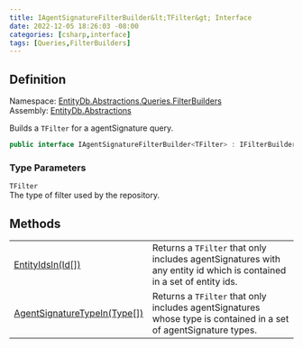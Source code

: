 ```yaml
---
title: IAgentSignatureFilterBuilder&lt;TFilter&gt; Interface
date: 2022-12-05 18:26:03 -08:00
categories: [csharp,interface]
tags: [Queries,FilterBuilders]
---
```


## Definition
Namespace: <a href='/posts/csharp.namespace.entitydb.abstractions.queries.filterbuilders/'>EntityDb.Abstractions.Queries.FilterBuilders</a><br />
Assembly: <a href='/posts/csharp.assembly.entitydb.abstractions/'>EntityDb.Abstractions</a><br />

Builds a <code class='language-plaintext highlighter-rouge'>TFilter</code> for a agentSignature query.

```cs
public interface IAgentSignatureFilterBuilder<TFilter> : IFilterBuilder<TFilter>
```
### Type Parameters
`TFilter`<br />The type of filter used by the repository.
## Methods
<table><tr><td><!--/posts/csharp.notimplemented.entitydb.abstractions.queries.filterbuilders.iagentsignaturefilterbuilder-1.entityidsin/--><a href='#'>EntityIdsIn(Id[])</a></td><td>
Returns a <code class='language-plaintext highlighter-rouge'>TFilter</code> that only includes agentSignatures with any entity id which is contained
in a set
of entity ids.
</td></tr><tr><td><!--/posts/csharp.notimplemented.entitydb.abstractions.queries.filterbuilders.iagentsignaturefilterbuilder-1.agentsignaturetypein/--><a href='#'>AgentSignatureTypeIn(Type[])</a></td><td>
Returns a <code class='language-plaintext highlighter-rouge'>TFilter</code> that only includes agentSignatures whose type is contained in a set of
agentSignature
types.
</td></tr></table>
